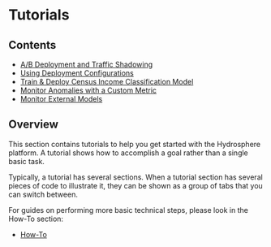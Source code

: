 # Tutorials

## Contents

* [A/B Deployment and Traffic Shadowing](a-b-analysis-for-a-recommendation-model.md)
* [Using Deployment Configurations](deployment-configuration.md)
* [Train & Deploy Census Income Classification Model](train-and-deploy-census-income-classification-model.md)
* [Monitor Anomalies with a Custom Metric](custom_metric.md)
* [Monitor External Models ](monitoring-external-models.md)

## Overview

This section contains tutorials to help you get started with the Hydrosphere platform. A tutorial shows how to accomplish a goal rather than a single basic task.

Typically, a tutorial has several sections. When a tutorial section has several pieces of code to illustrate it, they can be shown as a group of tabs that you can switch between.

For guides on performing more basic technical steps, please look in the How-To section:

* [How-To](../how-to/)

